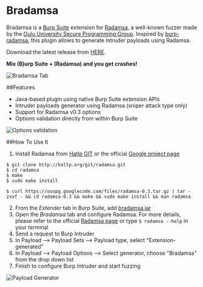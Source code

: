 # Bradamsa

Bradamsa is a [Burp Suite](http://www.portswigger.net/burp/) extension for [Radamsa](https://code.google.com/p/ouspg/wiki/Radamsa), a well-known fuzzer made by the [Oulu University Secure Programming Group](https://www.ee.oulu.fi/research/ouspg/). Inspired by [burp-radamsa](https://github.com/Raz0r/burp-radamsa), this plugin allows to generate Intruder payloads using Radamsa.

Download the latest release from [HERE](https://github.com/ikkisoft/bradamsa/releases).

**Mix (B)urp Suite + (Radamsa) and you get crashes!**   

![Bradamsa Tab](http://i.imgur.com/ZdVE9Ow.png "Bradamsa Tab")

##Features

* Java-based plugin using native Burp Suite extension APIs 
* Intruder payloads generator using Radamsa (sniper attack type only)
* Support for Radamsa v0.3 options
* Options validation directly from within Burp Suite 

![Options validation](http://i.imgur.com/TVvE71Y.png "Options validation")

##How To Use It

1.  Install Radamsa from [Hatlp GIT](http://haltp.org/git/radamsa.git) or the official [Google project page ](https://code.google.com/p/ouspg/downloads/list)

```
$ git clone http://haltp.org/git/radamsa.git
$ cd radamsa
$ make
$ sudo make install
```

```
$ curl https://ouspg.googlecode.com/files/radamsa-0.3.tar.gz | tar -zxvf - && cd radamsa-0.3 && make && sudo make install && man radamsa
```

2. From the _Extender_ tab in Burp Suite,  add [bradamsa.jar](https://github.com/ikkisoft/bradamsa/releases) 
3. Open the _Bradamsa_ tab and configure Radamsa. For more details, please refer to the official [Radamsa page](https://code.google.com/p/ouspg/wiki/Radamsa) or type ```$ radamsa --help``` in your terminal
4.  Send a request to Burp Intruder
5.  In Payload --> Payload Sets --> Payload type, select "Extension-generated"
6.  In Payload --> Payload Options --> Select generator, choose "Bradamsa" from the drop down list
7.  Finish to configure Burp Intruder and start fuzzing  

![Payload Generator](http://i.imgur.com/POZPRss.png "Payload Generator")
